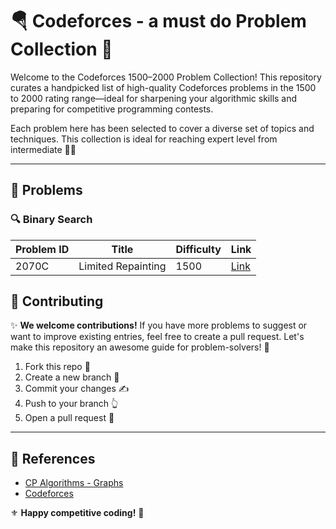 # 🪂 Codeforces - a must do Problem Collection 👑

Welcome to the Codeforces 1500–2000 Problem Collection! This repository curates a handpicked list of high-quality Codeforces problems in the 1500 to 2000 rating range—ideal for sharpening your algorithmic skills and preparing for competitive programming contests.

Each problem here has been selected to cover a diverse set of topics and techniques. This collection is ideal for reaching expert level from intermediate 🍹🍹

---

## 🧠 Problems

### 🔍 Binary Search

| Problem ID | Title                        | Difficulty | Link                                              |
|------------|------------------------------|------------|---------------------------------------------------|
| 2070C       | Limited Repainting    | 1500       | [Link](https://codeforces.com/contest/2070/problem/C) |





## 💬 Contributing

✨ **We welcome contributions!** If you have more problems to suggest or want to improve existing entries, feel free to create a pull request. Let's make this repository an awesome guide for problem-solvers! 🤝

1. Fork this repo 🍴  
2. Create a new branch 🌳  
3. Commit your changes ✍️  
4. Push to your branch 👆  
5. Open a pull request 🔑

---

## 🔗 References

- [CP Algorithms - Graphs](https://cp-algorithms.com)
- [Codeforces](https://codeforces.com)

⚜️ **Happy competitive coding!** 📌
